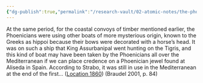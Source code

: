 ```yaml
---
{"dg-publish":true,"permalink":"/research-vault/02-atomic-notes/the-phoenician-hippoi-ships-with-horse-figureheads/"}
---
```


At the same period, for the coastal convoys of timber mentioned earlier, the Phoenicians were using other boats of more mysterious origin, known to the Greeks as hippoi because their bows were decorated with a horse’s head. It was on such a ship that King Assurbanipal went hunting on the Tigris, and this kind of boat may have been taken by the Phoenicians all over the Mediterranean if we can place credence on a Phoenician jewel found at Aliseda in Spain. According to Strabo, it was still in use in the Mediterranean at the end of the first… ([Location 1860](https://readwise.io/to_kindle?action=open&asin=B004FEFSCC&location=1860)) (Braudel 2001, p. 84)